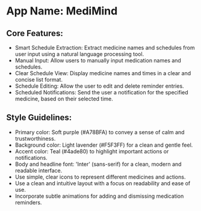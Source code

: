 # **App Name**: MediMind

## Core Features:

- Smart Schedule Extraction: Extract medicine names and schedules from user input using a natural language processing tool.
- Manual Input: Allow users to manually input medication names and schedules.
- Clear Schedule View: Display medicine names and times in a clear and concise list format.
- Schedule Editing: Allow the user to edit and delete reminder entries.
- Scheduled Notifications: Send the user a notification for the specified medicine, based on their selected time.

## Style Guidelines:

- Primary color: Soft purple (#A78BFA) to convey a sense of calm and trustworthiness.
- Background color: Light lavender (#F5F3FF) for a clean and gentle feel.
- Accent color: Teal (#4ade80) to highlight important actions or notifications.
- Body and headline font: 'Inter' (sans-serif) for a clean, modern and readable interface.
- Use simple, clear icons to represent different medicines and actions.
- Use a clean and intuitive layout with a focus on readability and ease of use.
- Incorporate subtle animations for adding and dismissing medication reminders.